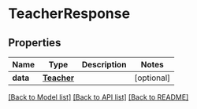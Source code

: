 # TeacherResponse

## Properties
Name | Type | Description | Notes
------------ | ------------- | ------------- | -------------
**data** | [**Teacher**](Teacher.md) |  | [optional] 

[[Back to Model list]](README.md#documentation-for-models) [[Back to API list]](README.md#documentation-for-api-endpoints) [[Back to README]](README.md)


